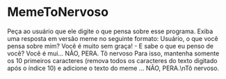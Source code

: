 # MemeToNervoso
Peça ao usuário que ele digite o que pensa sobre esse programa. Exiba uma resposta em versão meme no seguinte formato:  Usuário, o que você pensa sobre mim? Você é muito sem graça!  - E sabe o que eu penso de você? Você é mui... NÃO, PERA. Tô nervoso Para isso, mantenha somente os 10 primeiros caracteres (remova todos os caracteres do texto digitado após o índice 10) e adicione o texto do meme ... NÃO, PERA.\nTô nervoso.
